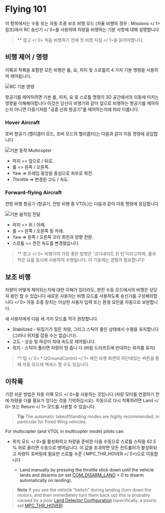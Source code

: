 # Flying 101

이 항목에서는 수동 또는 자동 조종 보조 비행 모드 (자율 비행의 경우 :  Missions </ 1> 참조)에서  RC 송신기 </ 0>를 사용하여 차량을 비행하는 기본 사항에 대해 설명합니다</p> 

> ** 참고 </ 0> 처음 비행하기 전에  첫 비행 지침 </ 1>을 읽어야합니다.</p> </blockquote> 
> 
> ## 비행 제어 / 명령
> 
> 이륙과 착륙을 포함한 모든 비행은 롤, 요, 피치 및 스로틀의 4 가지 기본 명령을 사용하여 제어됩니다.
> 
> ![RC 기본 명령](../../images/rc_basic_commands.png)
> 
> 항공기를 제어하려면 기본 롤, 피치, 요 및 스로틀 명령이 3D 공간에서의 이동에 미치는 영향을 이해해야합니다 이것은 당신이 비행기와 같이 앞으로 비행하는 항공기를 제어하는지 아니면 다중기처럼 "공중 선회 항공기"를 제어하는지에 따라 다릅니다.
> 
> ### Hover Aircraft
> 
> 호버 항공기 (헬리콥터 모드, 호버 모드의 헬리콥터)는 다음과 같이 이동 명령에 응답합니다
> 
> ![기본 동작 Multicopter](../../images/basic_movements_multicopter.png)
> 
> * 피치 => 앞으로 / 뒤로.
> * 롤 => 왼쪽 / 오른쪽.
> * Yaw => 프레임 중앙을 중심으로 좌우로 회전.
> * Throttle => 변경된 고도 / 속도.
> 
> ### Forward-flying Aircraft
> 
> 전방 비행 항공기 (항공기, 전방 비행 중 VTOL)는 다음과 같이 이동 명령에 응답합니다
> 
> ![기본 움직임 전달](../../images/basic_movements_forward.png)
> 
> * 피치 => 위 / 아래.
> * 롤 => 왼쪽 / 오른쪽 및 차례.
> * Yaw => 왼쪽 / 오른쪽 꼬리 회전과 방향 전환.
> * 스로틀 => 전진 속도를 변경했습니다
> 
> > ** 참고 </ 0> 비행기의 가장 좋은 방향은 '코디네이트 된 턴'이라고하며, 롤과 작은 요를 동시에 사용하여 수행됩니다. 이 기동에는 경험이 필요합니다!</p> </blockquote> 
> > 
> > ## 보조 비행
> > 
> > 차량이 어떻게 제어되는지에 대한 이해가 있더라도, 완전 수동 모드에서의 비행은 상당히 용인 할 수 있습니다 새로운 사용자는 비행 모드를 사용하도록  송신기를 구성해야합니다 </ 0> 자동 조종 장치는 이상한 사용자 입력 또는 환경 요인을 자동으로 보완합니다.</p> 
> > 
> > 새 사용자에게 다음 세 가지 모드를 적극 권장합니다.
> > 
> > * Stabilized - 뒤집기가 힘든 차량, 그리고 스틱이 풀린 상태에서 수평을 유지합니다 (그러나 위치를 잡을 수는 없습니다).
> > * 고도 - 상승 및 하강이 최대 속도로 제어됩니다.
> > * 위치 - 스틱이 풀리면 차량이 멈 춥니 다 (바람 드리프트에 반대하는 위치를 유지)
> > 
> > > ** 팁 </ 0> * QGroundControl </ 1> 메인 비행 화면의 하단에있는 버튼을 통해 자동 모드에 액세스 할 수도 있습니다.</p> </blockquote> 
> > > 
> > > ## 이착륙
> > > 
> > > 가장 쉬운 방법은 자동  이륙 모드 </ 0>를 사용하는 것입니다 (차량 모터를 연결하기 전에 차량을 다룰 필요가 있다는 것을 기억하십시오). 자동으로 다시 착륙하려면  Land </ 0> 또는  Return </ 1> 모드를 사용할 수 있습니다.</p> 
> > > 
> > > > **Tip** The automatic takeoff/landing modes are highly recommended, in particular for Fixed Wing vehicles.
> > > 
> > > For multicopter (and VTOL in multicopter mode) pilots can:
> > > 
> > > *  위치 모드 </ 0>를 활성화하고 차량을 준비한 다음 수동으로 스로틀 스틱을 62.5 % 위로 올리면 수동으로 벗어납니다. 이 값을 초과하면 모든 컨트롤러가 활성화되고 차량이 호버링에 필요한 스로틀 수준 ( MPC_THR_HOVER </ 0>)으로 이동합니다</li> 
> > >     
> > >     * Land manually by pressing the throttle stick down until the vehicle lands and disarms (or set [COM_DISARM_LAND](../advanced_config/parameter_reference.md#COM_DISARM_LAND) > 0 to disarm automatically on landing).</ul> 
> > >     
> > >     > **Note** If you see the vehicle "twitch" during landing (turn down the motors, and then immediately turn them back up) this is probably caused by a poor [Land Detector Configuration](../advanced_config/land_detector.md) (specifically, a poorly set [MPC_THR_HOVER](../advanced_config/parameter_reference.md#MPC_THR_HOVER)).
